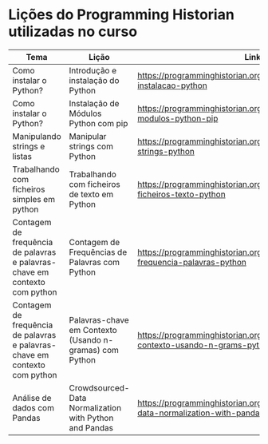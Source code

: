 # Lições do Programming Historian utilizadas no curso

| Tema | Lição | Link | Dia |
| ---- | ----- | ---- | --- |
| Como instalar o Python? | Introdução e instalação do Python | https://programminghistorian.org/pt/licoes/introducao-instalacao-python | 1 |
| Como instalar o Python? | Instalação de Módulos Python com pip | https://programminghistorian.org/pt/licoes/instalacao-modulos-python-pip| 1 |
| Manipulando strings e listas | Manipular strings com Python | https://programminghistorian.org/pt/licoes/manipular-strings-python | 2 |
| Trabalhando com ficheiros simples em python | Trabalhando com ficheiros de texto em Python | https://programminghistorian.org/pt/licoes/trabalhando-ficheiros-texto-python | 2 |
| Contagem de frequência de palavras e palavras-chave em contexto com python | Contagem de Frequências de Palavras com Python | https://programminghistorian.org/pt/licoes/contagem-frequencia-palavras-python | 2 |
| Contagem de frequência de palavras e palavras-chave em contexto com python |Palavras-chave em Contexto (Usando n-gramas) com Python | https://programminghistorian.org/pt/licoes/palavras-chave-contexto-usando-n-grams-python | 2 |
| Análise de dados com Pandas | Crowdsourced-Data Normalization with Python and Pandas | https://programminghistorian.org/en/lessons/crowdsourced-data-normalization-with-pandas#getting-started| 3 |

